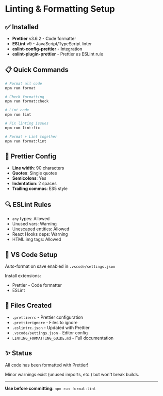 # Linting & Formatting Setup

## ✅ Installed

- **Prettier** v3.6.2 - Code formatter
- **ESLint** v9 - JavaScript/TypeScript linter
- **eslint-config-prettier** - Integration
- **eslint-plugin-prettier** - Prettier as ESLint rule

## 📋 Quick Commands

```bash
# Format all code
npm run format

# Check formatting
npm run format:check

# Lint code
npm run lint

# Fix linting issues
npm run lint:fix

# Format + Lint together
npm run format:lint
```

## 🎨 Prettier Config

- **Line width**: 90 characters
- **Quotes**: Single quotes
- **Semicolons**: Yes
- **Indentation**: 2 spaces
- **Trailing commas**: ES5 style

## 🔍 ESLint Rules

- `any` types: Allowed
- Unused vars: Warning
- Unescaped entities: Allowed
- React Hooks deps: Warning
- HTML img tags: Allowed

## 🚀 VS Code Setup

Auto-format on save enabled in `.vscode/settings.json`

Install extensions:
- Prettier - Code formatter
- ESLint

## 📁 Files Created

- `.prettierrc` - Prettier configuration
- `.prettierignore` - Files to ignore
- `.eslintrc.json` - Updated with Prettier
- `.vscode/settings.json` - Editor config
- `LINTING_FORMATTING_GUIDE.md` - Full documentation

## ✨ Status

All code has been formatted with Prettier!

Minor warnings exist (unused imports, etc.) but won't break builds.

---

**Use before committing**: `npm run format:lint`

